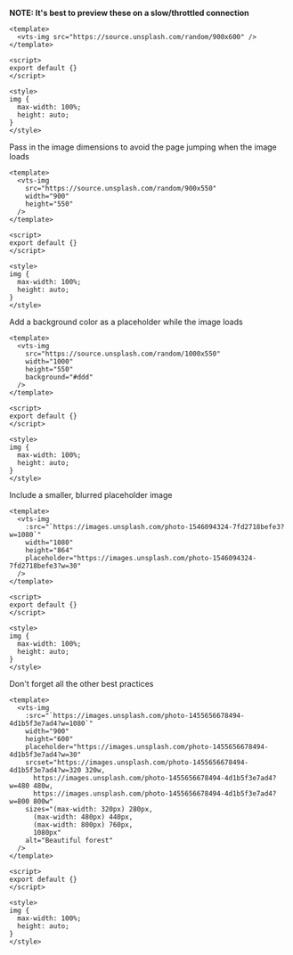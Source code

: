**NOTE: It's best to preview these on a slow/throttled connection**

```vue
<template>
  <vts-img src="https://source.unsplash.com/random/900x600" />
</template>

<script>
export default {}
</script>

<style>
img {
  max-width: 100%;
  height: auto;
}
</style>
```

Pass in the image dimensions to avoid the page jumping when the image loads

```vue
<template>
  <vts-img
    src="https://source.unsplash.com/random/900x550"
    width="900"
    height="550"
  />
</template>

<script>
export default {}
</script>

<style>
img {
  max-width: 100%;
  height: auto;
}
</style>
```

Add a background color as a placeholder while the image loads

```vue
<template>
  <vts-img
    src="https://source.unsplash.com/random/1000x550"
    width="1000"
    height="550"
    background="#ddd"
  />
</template>

<script>
export default {}
</script>

<style>
img {
  max-width: 100%;
  height: auto;
}
</style>
```

Include a smaller, blurred placeholder image

```vue
<template>
  <vts-img
    :src="`https://images.unsplash.com/photo-1546094324-7fd2718befe3?w=1080`"
    width="1080"
    height="864"
    placeholder="https://images.unsplash.com/photo-1546094324-7fd2718befe3?w=30"
  />
</template>

<script>
export default {}
</script>

<style>
img {
  max-width: 100%;
  height: auto;
}
</style>
```

Don't forget all the other best practices

```vue
<template>
  <vts-img
    :src="`https://images.unsplash.com/photo-1455656678494-4d1b5f3e7ad4?w=1080`"
    width="900"
    height="600"
    placeholder="https://images.unsplash.com/photo-1455656678494-4d1b5f3e7ad4?w=30"
    srcset="https://images.unsplash.com/photo-1455656678494-4d1b5f3e7ad4?w=320 320w,
      https://images.unsplash.com/photo-1455656678494-4d1b5f3e7ad4?w=480 480w,
      https://images.unsplash.com/photo-1455656678494-4d1b5f3e7ad4?w=800 800w"
    sizes="(max-width: 320px) 280px,
      (max-width: 480px) 440px,
      (max-width: 800px) 760px,
      1080px"
    alt="Beautiful forest"
  />
</template>

<script>
export default {}
</script>

<style>
img {
  max-width: 100%;
  height: auto;
}
</style>
```
